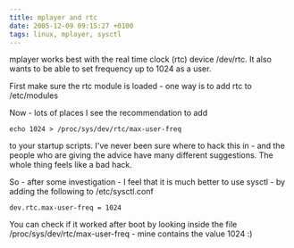 ```yaml
---
title: mplayer and rtc
date: 2005-12-09 09:15:27 +0100
tags: linux, mplayer, sysctl
---
```


mplayer works best with the real time clock (rtc) device /dev/rtc. It also wants to be able to set frequency up to 1024 as a user.

First make sure the rtc module is loaded - one way is to add rtc to /etc/modules

Now - lots of places I see the recommendation to add

    echo 1024 > /proc/sys/dev/rtc/max-user-freq

to your startup scripts. I've never been sure where to hack this in - and the people who are giving the advice have many different suggestions. The whole thing feels like a bad hack.

So - after some investigation - I feel that it is much better to use sysctl - by adding the following to /etc/sysctl.conf

    dev.rtc.max-user-freq = 1024

You can check if it worked after boot by looking inside the file /proc/sys/dev/rtc/max-user-freq - mine contains the value 1024 :)
